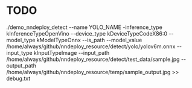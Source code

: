 # TODO
./demo_nndeploy_detect --name YOLO_NAME -inference_type kInferenceTypeOpenVino --device_type kDeviceTypeCodeX86:0 --model_type kModelTypeOnnx --is_path --model_value /home/always/github/nndeploy_resource/detect/yolo/yolov6m.onnx --input_type kInputTypeImage  --input_path /home/always/github/nndeploy_resource/detect/test_data/sample.jpg --output_path /home/always/github/nndeploy_resource/temp/sample_output.jpg >> debug.txt